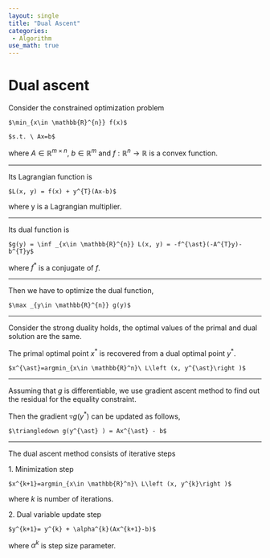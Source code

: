 ```yaml
---
layout: single
title: "Dual Ascent"
categories:
 - Algorithm
use_math: true
---
```

# Dual ascent


Consider the constrained optimization problem

    $\min_{x\in \mathbb{R}^{n}} f(x)$

    $s.t. \ Ax=b$

where $A\in \mathbb{R}^{m\times n}$, $b\in \mathbb{R}^{m}$ and $f:\mathbb{R}^{n}\rightarrow \mathbb{R}$ is a convex function.

---



Its Lagrangian function is

    $L(x, y) = f(x) + y^{T}(Ax-b)$

where y is a Lagrangian multiplier.

---



Its dual function is

    $g(y) = \inf _{x\in \mathbb{R}^{n}} L(x, y) = -f^{\ast}(-A^{T}y)-b^{T}y$

where $f^{\ast}$ is a conjugate of $f$.

---



Then we have to optimize the dual function,

    $\max _{y\in \mathbb{R}^{n}} g(y)$

---



Consider the strong duality holds, the optimal values of the primal and dual solution are the same.

The primal optimal point $x^{\ast}$ is recovered from a dual optimal point $y^{\ast}$.

    $x^{\ast}=argmin_{x\in \mathbb{R}^n}\ L\left (x, y^{\ast}\right )$

---



Assuming that $g$ is differentiable, we use gradient ascent method to find out the residual for the equality constraint.

Then the gradient $\triangledown g(y^{\ast} )$ can be updated as follows,

    $\triangledown g(y^{\ast} ) = Ax^{\ast} - b$

---



The dual ascent method consists of iterative steps

$1.$ Minimization step

    $x^{k+1}=argmin_{x\in \mathbb{R}^n}\ L\left (x, y^{k}\right )$

where $k$ is number of iterations.

$2.$ Dual variable update step

    $y^{k+1}= y^{k} + \alpha^{k}(Ax^{k+1}-b)$

where $\alpha^{k}$ is step size parameter.


